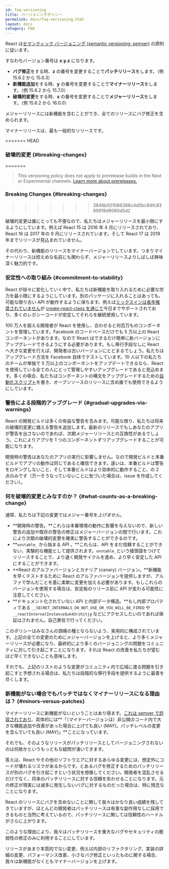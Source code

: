 ```yaml
---
id: faq-versioning
title: バージョニングポリシー
permalink: docs/faq-versioning.html
layout: docs
category: FAQ
---
```


React は[セマンティック バージョニング (semantic versioning; semver)](https://semver.org/) の原則に従います。

すなわちバージョン番号は **x.y.z** になります。

* **バグ修正**をする時、**z** の番号を変更することで**パッチリリース**をします。（例 15.6.2 から 15.6.3）
* **新機能追加**をする時、**y** の番号を変更することで**マイナーリリース**をします。（例 15.6.2 から 15.7.0）
* **破壊的変更**をする時、**x** の番号を変更することで**メジャーリリース**をします。（例 15.6.2 から 16.0.0）

メジャーリリースには新機能を含むことができ、全てのリリースにバグ修正を含められます。

マイナーリリースは、最も一般的なリリースです。

<<<<<<< HEAD
### 破壊的変更 {#breaking-changes}
=======
> This versioning policy does not apply to prerelease builds in the Next or Experimental channels. [Learn more about prereleases.](/docs/release-channels.html)

### Breaking Changes {#breaking-changes}
>>>>>>> 3846b501066388c4d0bc84fc8389918d9080d5d2

破壊的変更は誰にとっても不便なので、私たちはメジャーリリースを最小限にするようにしています。例えば React 15 は 2016 年 4 月にリリースされており、React 16 は 2017 年の 9 月にリリースされています。そして React 17 は 2019 年までリリースが見込まれていません。

その代わり、新機能のリリースをマイナーバージョンでしています。つまりマイナーリリースは控えめな名前にも関わらず、メジャーリリースよりしばしば興味深く魅力的です。

### 安定性への取り組み {#commitment-to-stability}

React が徐々に変化していく中で、私たちは新機能を取り入れるために必要な労力を最小限にするようにしています。別のパッケージに入れることはあっても、可能な限り古い API が動作するように保ちます。例えば[ミックスインは長年推奨されていません](/blog/2016/07/13/mixins-considered-harmful.html)が [create-react-class を通じて](/docs/react-without-es6.html#mixins)今日までサポートされており、多くのレガシーコードが安定してそれらを継続使用しています。

100 万人を超える開発者が React を使用し、合わせると何百万ものコンポーネントを管理しています。Facebook のコードベースだけでも 5 万以上の React コンポーネントがあります。なので React はできるだけ簡単に新バージョンにアップグレードできるようにする必要があります。もし移行手段なしに React へ大きな変更を行えば、開発者は古いバージョンにとどまるでしょう。私たちはアップグレード方法を Facebook 自体でテストしています。10 人以下の私たちのチームが単独で 5 万以上のコンポーネントをアップデートできるなら、React を使用している全ての人にとって管理しやすいアップグレードであると見込めます。多くの場合、私たちはコンポーネントの構文をアップグレードするための[自動化スクリプト](https://github.com/reactjs/react-codemod)を書き、オープンソースのリリースに含め誰でも使用できるようにしています。

### 警告による段階的アップグレード {#gradual-upgrades-via-warnings}

React の開発ビルドは多くの有益な警告を含みます。可能な限り、私たちは将来の破壊的変更に備える警告を追加します。最新のリリースでもしあなたのアプリが警告を出さないのであれば、次期メジャーリリースとの互換性があるでしょう。これによりアプリを 1 つのコンポーネントずつアップグレードすることが可能になります。

開発時の警告はあなたのアプリの実行に影響しません。なので開発ビルドと本番ビルドでアプリの動作は同じであると確信できます。違いは、本番ビルドは警告をロギングしないこと、そして本番ビルドはより効率的に動作すること、の 2 点のみです（万一そうなっていないことに気づいた場合は、issue を作成してください）。

### 何を破壊的変更とみなすのか？ {#what-counts-as-a-breaking-change}

通常、私たちは下記の変更ではメジャー番号を*上げません*。

* **開発時の警告。**これらは本番環境の動作に影響を与えないので、新しい警告の追加や既存の警告の修正はメジャーバージョンの間で行います。これにより次期の破壊的変更を確実に警告することができるのです。
* **`unstable_` から始まる API 。**これらは、API をまだ信頼することができない、実験的な機能として提供されます。`unstable_`という接頭語をつけてリリースすることで、より速く開発サイクルを進め、より早く安定した API にすることができます。
* **React のアルファバージョンとカナリア (canary) バージョン。**新機能を早くテストするために React のアルファバージョンを提供しますが、アルファで学んだことを基に柔軟に変更を加える必要があります。もしこれらのバージョンを使用する場合は、安定板のリリース前に API が変わる可能性に注意してください。
* **ドキュメント化されていない API と内部データ構造。**もし内部プロパティである `__SECRET_INTERNALS_DO_NOT_USE_OR_YOU_WILL_BE_FIRED` や `__reactInternalInstance$uk43rzhitjg` などにアクセスしたいのであれば保証はされません。自己責任で行ってください。

このポリシーはみなさんの頭痛の種とならないよう、実用的に構成されています。上記の全ての変更のためにメジャーバージョンを上げると、より多くメジャーリリースが必要になり、最終的により多くのバージョニングの問題をコミュニティに対して引き起こすことになります。それは React の改善を私たちが望むほど早くできないことも意味します。

それでも、上記のリストのような変更がコミュニティ内で広域に渡る問題を引き起こすと予想される場合は、私たちは段階的な移行手段を提供するように最善を尽くします。

### 新機能がない場合でもパッチではなくマイナーリリースになる理由は？ {#minors-versus-patches}

マイナーリリースに新機能がないということはあり得ます。[これは semver で許容されており](https://semver.org/#spec-item-7)、具体的には**「（マイナーバージョンは）非公開のコード内で大きな機能追加や改善があった場合に上げても良い (MAY)。パッチレベルの変更を含んでいても良い (MAY)」**ことになっています。

それでも、そのようなリリースがパッチリリースとしてバージョニングされないのは何故かというもっともな疑問が湧いてきます。

答えは、React やその他のソフトウエアに対するあらゆる変更には、想定外にコードが壊れるリスクがあるからです。とあるバグを修正するためのパッチリリースが別のバグを引き起こすという状況を想像してください。開発者を混乱させるだけでなく、将来のパッチリリースに対する信頼を失わせることになります。元の修正が現実には滅多に発生しないバグに対するものだった場合は、特に残念なことになります。

React のリリースにバグを含めないことに関して我々はかなり良い成績を残してきていますが、ほとんどの開発者はパッチリリースは有害な副作用なしに採用できるものと当然に考えているので、パッチリリースに関しては信頼性のハードルがさらに上がります。

このような理由により、我々はパッチリリースを重大なバグやセキュリティの脆弱性の修正のみに利用することにしています。

リリースがあまり本質的でない変更、例えば内部のリファクタリング、実装の詳細の変更、パフォーマンス改善、小さなバグ修正といったものに関する場合、我々は新機能がなくともマイナーバージョンを上げます。
